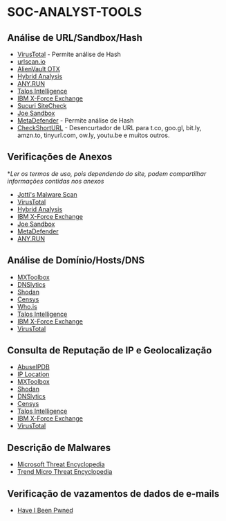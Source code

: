 # SOC-ANALYST-TOOLS


## Análise de URL/Sandbox/Hash

- [VirusTotal](https://www.virustotal.com/gui/home/Search) - Permite análise de Hash
- [urlscan.io](https://urlscan.io/)
- [AlienVault OTX](https://otx.alienvault.com/)
- [Hybrid Analysis](https://www.hybrid-analysis.com/)
- [ANY.RUN](https://app.any.run/submissions)
- [Talos Intelligence](https://talosintelligence.com/reputation_center/)
- [IBM X-Force Exchange](https://exchange.xforce.ibmcloud.com/)
- [Sucuri SiteCheck](https://sitecheck.sucuri.net)
- [Joe Sandbox](https://joesandbox.com/#windows)
- [MetaDefender](https://metadefender.opswat.com/) - Permite análise de Hash
- [CheckShortURL](https://checkshorturl.com) - Desencurtador de URL para t.co, goo.gl, bit.ly, amzn.to, tinyurl.com, ow.ly, youtu.be e muitos outros.

## Verificações de Anexos

**Ler os termos de uso, pois dependendo do site, podem compartilhar informações contidas nos anexos*

- [Jotti's Malware Scan](https://virusscan.jotti.org/en-US/scan-file)
- [VirusTotal](https://www.virustotal.com/gui/home/upload)
- [Hybrid Analysis](https://www.hybrid-analysis.com/)
- [IBM X-Force Exchange](https://exchange.xforce.ibmcloud.com/)
- [Joe Sandbox](https://joesandbox.com/#windows)
- [MetaDefender](https://metadefender.opswat.com/)
- [ANY.RUN](https://app.any.run/)

## Análise de Domínio/Hosts/DNS

- [MXToolbox](https://mxtoolbox.com/)
- [DNSlytics](https://dnslytics.com/)
- [Shodan](https://www.shodan.io/explore)
- [Censys](https://search.censys.io/)
- [Who.is](https://who.is/)
- [Talos Intelligence](https://talosintelligence.com/reputation_center/)
- [IBM X-Force Exchange](https://exchange.xforce.ibmcloud.com/)
- [VirusTotal](https://www.virustotal.com/gui/home/search)

## Consulta de Reputação de IP e Geolocalização

- [AbuseIPDB](https://www.abuseipdb.com/)
- [IP Location](https://iplocation.io/)
- [MXToolbox](https://mxtoolbox.com/)
- [Shodan](https://www.shodan.io/explore)
- [DNSlytics](https://search.dnslytics.com/)
- [Censys](https://search.censys.io/)
- [Talos Intelligence](https://talosintelligence.com/reputation_center/)
- [IBM X-Force Exchange](https://exchange.xforce.ibmcloud.com/)
- [VirusTotal](https://www.virustotal.com/gui/home/search)

## Descrição de Malwares

- [Microsoft Threat Encyclopedia](https://www.microsoft.com/en-us/wdsi/threats)
- [Trend Micro Threat Encyclopedia](https://www.trendmicro.com/vinfo/us/threat-encyclopedia/search)

## Verificação de vazamentos de dados de e-mails

- [Have I Been Pwned](https://haveibeenpwned.com/)
